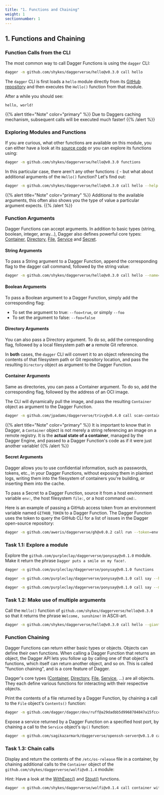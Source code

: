 ```yaml
---
title: "1. Functions and Chaining"
weight: 1
sectionnumber: 1
---
```


## 1. Functions and Chaining


### Function Calls from the CLI

The most common way to call Dagger Functions is using the `dagger` CLI:

```bash
dagger -m github.com/shykes/daggerverse/hello@v0.3.0 call hello
```

The `dagger` CLI is first loads a `hello` module directly from its [GitHub repository](https://github.com/shykes/daggerverse/tree/main/hello) and then executes the `Hello()` function from that module.

After a while you should see:

```
hello, world!
```

{{% alert title="Note" color="primary" %}}
Due to Daggers caching mechanism, subsequent calls will be executed much faster!
{{% /alert %}}


### Exploring Modules and Functions

If you are curious, what other functions are available on this module, you can either have a look at its [source code](https://github.com/shykes/daggerverse/blob/main/hello/main.go)
or you can explore its functions using:

```bash
dagger -m github.com/shykes/daggerverse/hello@v0.3.0 functions
```

In this particular case, there aren't any other functions :( - but what about additional arguments of the `Hello()` function?
Let's find out:

```bash
dagger -m github.com/shykes/daggerverse/hello@v0.3.0 call hello --help
```

{{% alert title="Note" color="primary" %}}
Additional to the available arguments, this often also shows you the type of value a particular argument expects.
{{% /alert %}}


### Function Arguments

Dagger Functions can accept arguments. In addition to basic types (string, boolean, integer, array...),
Dagger also defines powerful core types: [Container](https://docs.dagger.io/api/reference/#definition-Container), [Directory](https://docs.dagger.io/api/reference/#definition-Directory), [File](https://docs.dagger.io/api/reference/#definition-File), [Service](https://docs.dagger.io/api/reference/#definition-Service) and [Secret](https://docs.dagger.io/api/reference/#definition-Secret).


#### String Arguments

To pass a String argument to a Dagger Function, append the corresponding flag to the dagger call command, followed by the string value:

```bash
dagger -m github.com/shykes/daggerverse/hello@v0.3.0 call hello --name=sun
```


#### Boolean Arguments

To pass a Boolean argument to a Dagger Function, simply add the corresponding flag:

* To set the argument to true: `--foo=true`, or simply `--foo`
* To set the argument to false: `--foo=false`


#### Directory Arguments

You can also pass a Directory argument. To do so, add the corresponding flag, followed by a local filesystem path **or** a remote Git reference.

In **both** cases, the `dagger` CLI will convert it to an object referencing the contents of that filesystem path or Git repository location,
and pass the resulting `Directory` object as argument to the Dagger Function.


#### Container Arguments

Same as directories, you can pass a Container argument. To do so, add the corresponding flag, followed by the address of an OCI image.

The CLI will dynamically pull the image, and pass the resulting `Container` object as argument to the Dagger Function.

```bash
dagger -m github.com/jpadams/daggerverse/trivy@v0.4.0 call scan-container --ctr=alpine:latest
```
{{% alert title="Note" color="primary" %}}
It is important to know that in Dagger, a `Container` object is not merely a string referencing an image on a remote registry.
It is the **actual state of a container**, managed by the Dagger Engine, and passed to a Dagger Function's code as if it were just another variable!
{{% /alert %}}


#### Secret Arguments

Dagger allows you to use confidential information, such as passwords, tokens, etc., in your Dagger Functions, without exposing them in plaintext logs,
writing them into the filesystem of containers you're building, or inserting them into the cache.

To pass a Secret to a Dagger Function, source it from a host environment variable `env:`, the host filesystem `file:`, or a host command `cmd:`.

Here is an example of passing a GitHub access token from an environment variable named `GITHUB_TOKEN` to a Dagger Function.
The Dagger Function uses the token to query the GitHub CLI for a list of issues in the Dagger open-source repository:

```bash
dagger -m github.com/aweris/daggerverse/gh@v0.0.2 call run --token=env:GITHUB_TOKEN --cmd="issue list --repo=dagger/dagger"
```


### Task 1.1: Explore a module

Explore the `github.com/purpleclay/daggerverse/ponysay@v0.1.0` module.
Make it return the phrase `Dagger puts a smile on my face!`.

```bash
dagger -m github.com/purpleclay/daggerverse/ponysay@v0.1.0 functions
```

```bash
dagger -m github.com/purpleclay/daggerverse/ponysay@v0.1.0 call say --help
```

```bash
dagger -m github.com/purpleclay/daggerverse/ponysay@v0.1.0 call say --msg="Dagger puts a smile on my face!"
```


### Task 1.2: Make use of multiple arguments

Call the `Hello()` function of `github.com/shykes/daggerverse/hello@v0.3.0` so that it returns the phrase `Welcome, sunshine!` in ASCII-art.

```bash
dagger -m github.com/shykes/daggerverse/hello@v0.3.0 call hello --giant --greeting=Welcome --name=sunshine
```


### Function Chaining

Dagger Functions can return either basic types or objects. Objects can define their own functions. When calling a Dagger Function that returns an object,
the Dagger API lets you follow up by calling one of that object's functions, which itself can return another object, and so on.
This is called "function chaining", and is a core feature of Dagger.

Dagger's core types ([Container](https://docs.dagger.io/api/reference/#definition-Container), [Directory](https://docs.dagger.io/api/reference/#definition-Directory), [File](https://docs.dagger.io/api/reference/#definition-File), [Service](https://docs.dagger.io/api/reference/#definition-Service), ...)
are all objects. They each define various functions for interacting with their respective objects.

Print the contents of a file returned by a Dagger Function, by chaining a call to the `File` object's `Contents()` function:

```bash
dagger -m github.com/dagger/dagger/dev/ruff@a29dadbb5d9968784847a15fccc5629daf2985ae call lint --source=https://github.com/puzzle/puzzle-radicale-auth-ldap report contents
```

Expose a service returned by a Dagger Function on a specified host port, by chaining a call to the `Service` object's `Up()` function:

```bash
dagger -m github.com/sagikazarmark/daggerverse/openssh-server@v0.1.0 call service up --ports=22022:22
```


### Task 1.3: Chain calls

Display and return the contents of the `/etc/os-release` file in a container, by chaining additional calls to the `Container`
object of the `github.com/shykes/daggerverse/wolfi@v0.1.4` module:

Hint: Have a look at the [WithExec()](https://docs.dagger.io/api/reference/#Container-withExec) and [Stout()](https://docs.dagger.io/api/reference/#Container-stdout) functions.

```bash
dagger -m github.com/shykes/daggerverse/wolfi@v0.1.4 call container with-exec --args="cat","/etc/os-release" stdout
```


